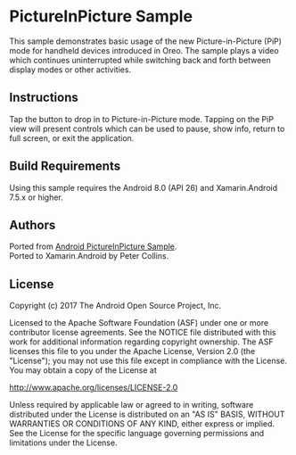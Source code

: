 PictureInPicture Sample
=======================

This sample demonstrates basic usage of the new Picture-in-Picture (PiP) mode for handheld devices introduced in Oreo. The sample plays a video which continues uninterrupted while switching back and forth between display modes or other activities.


Instructions
------------

Tap the button to drop in to Picture-in-Picture mode. Tapping on the PiP view will present controls which can be used to pause, show info, return to full screen, or exit the application.


Build Requirements
------------------
Using this sample requires the Android 8.0 (API 26) and Xamarin.Android 7.5.x or higher.


Authors
-------
Ported from [Android PictureInPicture Sample](https://github.com/googlesamples/android-PictureInPicture/).  
Ported to Xamarin.Android by Peter Collins.


License
-------
Copyright (c) 2017 The Android Open Source Project, Inc.

Licensed to the Apache Software Foundation (ASF) under one or more contributor license agreements. See the NOTICE file distributed with this work for additional information regarding copyright ownership. The ASF licenses this file to you under the Apache License, Version 2.0 (the "License"); you may not use this file except in compliance with the License. You may obtain a copy of the License at

http://www.apache.org/licenses/LICENSE-2.0

Unless required by applicable law or agreed to in writing, software distributed under the License is distributed on an "AS IS" BASIS, WITHOUT WARRANTIES OR CONDITIONS OF ANY KIND, either express or implied. See the License for the specific language governing permissions and limitations under the License.
